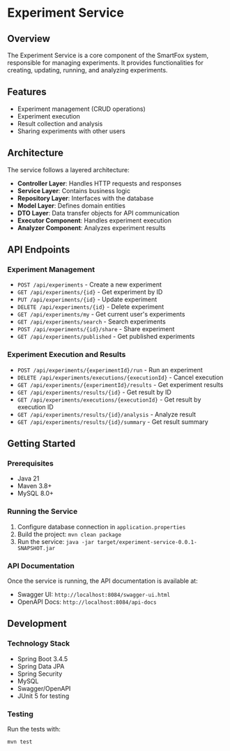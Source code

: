 # Experiment Service

## Overview

The Experiment Service is a core component of the SmartFox system, responsible for managing experiments. It provides functionalities for creating, updating, running, and analyzing experiments.

## Features

- Experiment management (CRUD operations)
- Experiment execution
- Result collection and analysis
- Sharing experiments with other users

## Architecture

The service follows a layered architecture:

- **Controller Layer**: Handles HTTP requests and responses
- **Service Layer**: Contains business logic
- **Repository Layer**: Interfaces with the database
- **Model Layer**: Defines domain entities
- **DTO Layer**: Data transfer objects for API communication
- **Executor Component**: Handles experiment execution
- **Analyzer Component**: Analyzes experiment results

## API Endpoints

### Experiment Management

- `POST /api/experiments` - Create a new experiment
- `GET /api/experiments/{id}` - Get experiment by ID
- `PUT /api/experiments/{id}` - Update experiment
- `DELETE /api/experiments/{id}` - Delete experiment
- `GET /api/experiments/my` - Get current user's experiments
- `GET /api/experiments/search` - Search experiments
- `POST /api/experiments/{id}/share` - Share experiment
- `GET /api/experiments/published` - Get published experiments

### Experiment Execution and Results

- `POST /api/experiments/{experimentId}/run` - Run an experiment
- `DELETE /api/experiments/executions/{executionId}` - Cancel execution
- `GET /api/experiments/{experimentId}/results` - Get experiment results
- `GET /api/experiments/results/{id}` - Get result by ID
- `GET /api/experiments/executions/{executionId}` - Get result by execution ID
- `GET /api/experiments/results/{id}/analysis` - Analyze result
- `GET /api/experiments/results/{id}/summary` - Get result summary

## Getting Started

### Prerequisites

- Java 21
- Maven 3.8+
- MySQL 8.0+

### Running the Service

1. Configure database connection in `application.properties`
2. Build the project: `mvn clean package`
3. Run the service: `java -jar target/experiment-service-0.0.1-SNAPSHOT.jar`

### API Documentation

Once the service is running, the API documentation is available at:

- Swagger UI: `http://localhost:8084/swagger-ui.html`
- OpenAPI Docs: `http://localhost:8084/api-docs`

## Development

### Technology Stack

- Spring Boot 3.4.5
- Spring Data JPA
- Spring Security
- MySQL
- Swagger/OpenAPI
- JUnit 5 for testing

### Testing

Run the tests with:

```bash
mvn test
```
